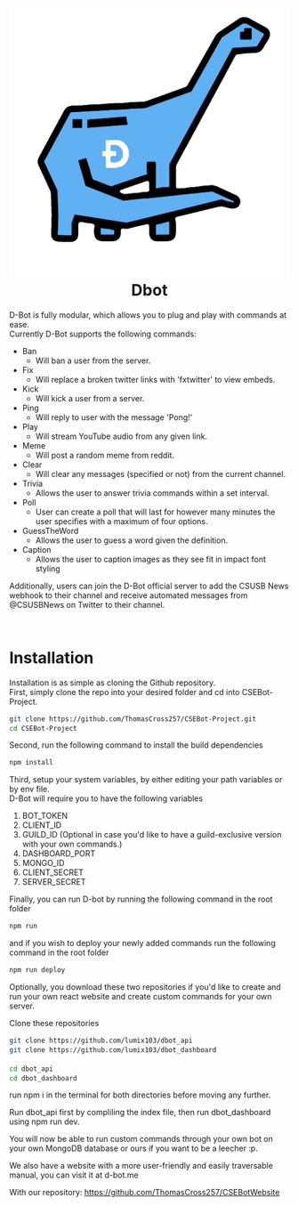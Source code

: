 <div>
    <h1 align='center'>
        <br>
            <img src="https://github.com/ThomasCross257/CSEBot-Project/blob/prototype_1/res/D-BotLogo2.png?raw=true" alt="DBot">
        <br>
            Dbot
        <br>
    </h1>
</div>

D-Bot is fully modular, which allows you to plug and play with commands at ease.  
Currently D-Bot supports the following commands:  
- Ban
    - Will ban a user from the server.
- Fix
    - Will replace a broken twitter links with 'fxtwitter' to view embeds.
- Kick
    - Will kick a user from a server.
- Ping
    - Will reply to user with the message 'Pong!'
- Play
    - Will stream YouTube audio from any given link.
- Meme
    - Will post a random meme from reddit.
- Clear
    - Will clear any messages (specified or not) from the current channel.
- Trivia
    - Allows the user to answer trivia commands within a set interval.
- Poll
    - User can create a poll that will last for however many minutes the user specifies with a maximum of four options.
- GuessTheWord
    - Allows the user to guess a word given the definition.
- Caption
    - Allows the user to caption images as they see fit in impact font styling

Additionally, users can join the D-Bot official server to add the CSUSB News webhook to their channel and receive automated messages from @CSUSBNews on Twitter to their channel.
    


<br>

# Installation
Installation is as simple as cloning the Github repository.  
First, simply clone the repo into your desired folder and cd into CSEBot-Project.  
```bash
git clone https://github.com/ThomasCross257/CSEBot-Project.git
cd CSEBot-Project
```
Second, run the following command to install the build dependencies  
```bash
npm install
```
Third, setup your system variables, by either editing your path variables or by env file.  
D-Bot will require you to have the following variables  
1. BOT_TOKEN
2. CLIENT_ID
3. GUILD_ID (Optional in case you'd like to have a guild-exclusive version with your own commands.)
4. DASHBOARD_PORT
5. MONGO_ID
6. CLIENT_SECRET
7. SERVER_SECRET
<!-- -->
Finally, you can run D-bot by running the following command in the root folder
```bash
npm run
```
and if you wish to deploy your newly added commands run the following command in the root folder
```bash
npm run deploy
```

Optionally, you download these two repositories if you'd like to create and run your own react website and create custom commands for your own server.

Clone these repositories
```bash
git clone https://github.com/lumix103/dbot_api
git clone https://github.com/lumix103/dbot_dashboard

cd dbot_api
cd dbot_dashboard
```
run npm i in the terminal for both directories before moving any further.

Run dbot_api first by compliling the index file, then run dbot_dashboard using npm run dev.

You will now be able to run custom commands through your own bot on your own MongoDB database or ours if you want to be a leecher :p.

We also have a website with a more user-friendly and easily traversable manual, you can visit it at d-bot.me

With our repository: https://github.com/ThomasCross257/CSEBotWebsite
